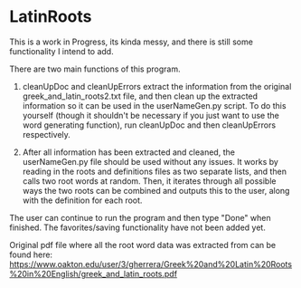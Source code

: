 # LatinRoots

This is a work in Progress, its kinda messy, and there is still some functionality I intend to add.

There are two main functions of this program.

1. cleanUpDoc and cleanUpErrors extract the information from the original greek_and_latin_roots2.txt file, and then clean up the extracted information so it can be used in the userNameGen.py script. To do this yourself (though it shouldn't be necessary if you just want to use the word generating function), run cleanUpDoc and then cleanUpErrors respectively.

2. After all information has been extracted and cleaned, the userNameGen.py file should be used without any issues. It works by reading in the roots and definitions files as two separate lists, and then calls two root words at random.
Then, it iterates through all possible ways the two roots can be combined and outputs this to the user, along with the definition for each root.

The user can continue to run the program and then type "Done" when finished.
The favorites/saving functionality have not been added yet.

Original pdf file where all the root word data was extracted from can be found here:
https://www.oakton.edu/user/3/gherrera/Greek%20and%20Latin%20Roots%20in%20English/greek_and_latin_roots.pdf


